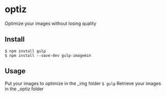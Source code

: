 # optiz
Optimize your images without losing quality

## Install

```
$ npm install gulp
$ npm install --save-dev gulp-imagemin
```

## Usage

Put your images to optimize in the _img folder
`$ gulp`
Retrieve your images in the _optiz folder

